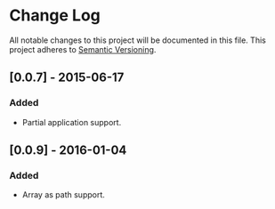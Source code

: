 # Change Log
All notable changes to this project will be documented in this file.
This project adheres to [Semantic Versioning](http://semver.org/).

## [0.0.7] - 2015-06-17
### Added
- Partial application support.

## [0.0.9] - 2016-01-04
### Added
- Array as path support.

